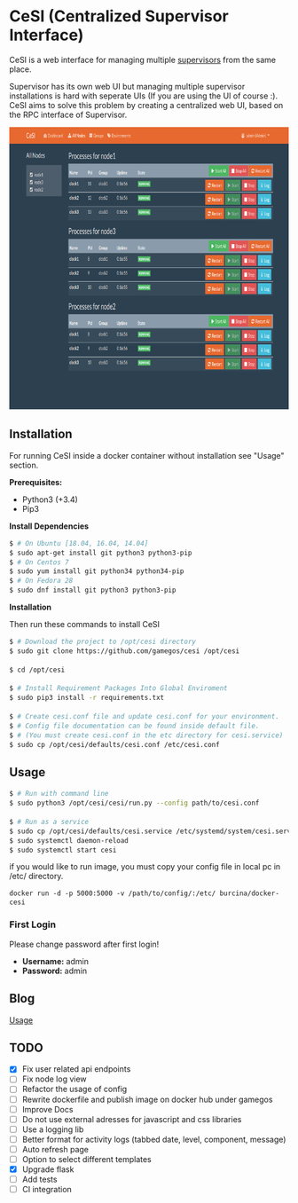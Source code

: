 CeSI (Centralized Supervisor Interface)
=======================================

CeSI is a web interface for managing multiple [supervisors][1] from the same 
place. 

Supervisor has its own web UI but managing multiple supervisor installations is 
hard with seperate UIs (If you are using the UI of course :). CeSI aims to solve 
this problem by creating a centralized web UI, based on the RPC interface of 
Supervisor.

<p align="center">
<img src="./docs/screenshots/all-nodes.png" title="All Nodes" width="800" height="509" />
</p>

## Installation

For running CeSI inside a docker container without installation see "Usage" 
section.

**Prerequisites:**
- Python3 (+3.4)
- Pip3

**Install Dependencies**

```bash
$ # On Ubuntu [18.04, 16.04, 14.04]
$ sudo apt-get install git python3 python3-pip
$ # On Centos 7
$ sudo yum install git python34 python34-pip
$ # On Fedora 28
$ sudo dnf install git python3 python3-pip
```

**Installation**

Then run these commands to install CeSI

```bash
$ # Download the project to /opt/cesi directory
$ sudo git clone https://github.com/gamegos/cesi /opt/cesi

$ cd /opt/cesi

$ # Install Requirement Packages Into Global Enviroment
$ sudo pip3 install -r requirements.txt

$ # Create cesi.conf file and update cesi.conf for your environment.
$ # Config file documentation can be found inside default file.
$ # (You must create cesi.conf in the etc directory for cesi.service)
$ sudo cp /opt/cesi/defaults/cesi.conf /etc/cesi.conf

```

## Usage

```bash
$ # Run with command line
$ sudo python3 /opt/cesi/cesi/run.py --config path/to/cesi.conf

$ # Run as a service
$ sudo cp /opt/cesi/defaults/cesi.service /etc/systemd/system/cesi.service
$ sudo systemctl daemon-reload
$ sudo systemctl start cesi
```

if you would like to run image, you must copy your config file in local pc in 
/etc/ directory.

    docker run -d -p 5000:5000 -v /path/to/config/:/etc/ burcina/docker-cesi

### First Login

Please change password after first login!

- **Username:** admin
- **Password:** admin


## Blog

[Usage][2]


[1]: http://supervisord.org/
[2]: http://www.gulsahkose.com/2014/09/cesi-centralized-supervisor-interface.html


## TODO

- [X] Fix user related api endpoints
- [ ] Fix node log view
- [ ] Refactor the usage of config
- [ ] Rewrite dockerfile and publish image on docker hub under gamegos
- [ ] Improve Docs
- [ ] Do not use external adresses for javascript and css libraries 
- [ ] Use a logging lib
- [ ] Better format for activity logs (tabbed date, level, component, message)
- [ ] Auto refresh page
- [ ] Option to select different templates
- [X] Upgrade flask
- [ ] Add tests
- [ ] CI integration
